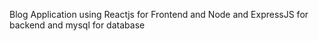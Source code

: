 Blog Application using
Reactjs for Frontend and Node and ExpressJS for backend
and mysql for database

